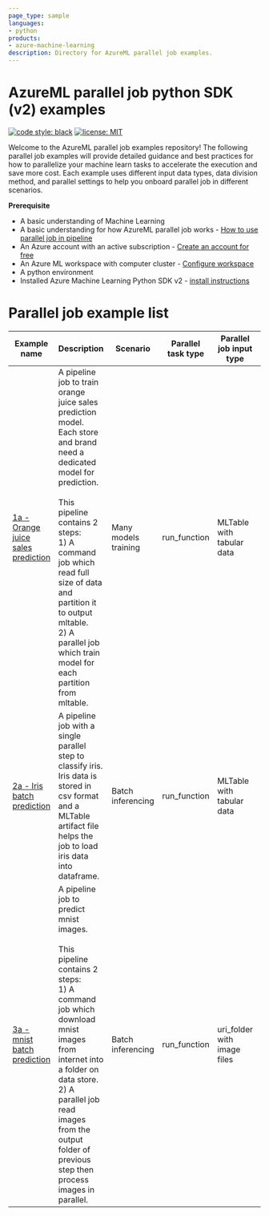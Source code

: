 ```yaml
---
page_type: sample
languages:
- python
products:
- azure-machine-learning
description: Directory for AzureML parallel job examples.
---
```


# AzureML parallel job python SDK (v2) examples

[![code style: black](https://img.shields.io/badge/code%20style-black-000000.svg)](https://github.com/psf/black)
[![license: MIT](https://img.shields.io/badge/License-MIT-purple.svg)](../LICENSE)

Welcome to the AzureML parallel job examples repository! The following parallel job examples will provide detailed guidance and best practices for how to parallelize your machine learn tasks to accelerate the execution and save more cost. Each example uses different input data types, data division method, and parallel settings to help you onboard parallel job in different scenarios. 

**Prerequisite**
- A basic understanding of Machine Learning
- A basic understanding for how AzureML parallel job works - [How to use parallel job in pipeline](https://learn.microsoft.com/en-us/azure/machine-learning/how-to-use-parallel-job-in-pipeline?tabs=cliv2)
- An Azure account with an active subscription - [Create an account for free](https://azure.microsoft.com/free/?WT.mc_id=A261C142F)
- An Azure ML workspace with computer cluster - [Configure workspace](../configuration.ipynb)
- A python environment
- Installed Azure Machine Learning Python SDK v2 - [install instructions](../../README.md#getting-started)

# Parallel job example list
| Example name | Description | Scenario | Parallel task type | Parallel job input type | Data division for mini-batches | Output action |
| ------------ | ----------- | -------- | ------------------ | ----------------------- | ------------------------------ | ------------- |
| [1a - Orange juice sales prediction](./1a_oj_sales_prediction/README.md) | A pipeline job to train orange juice sales prediction model. Each store and brand need a dedicated model for prediction.<br><br>This pipeline contains 2 steps:<br>1) A command job which read full size of data and partition it to output mltable.<br>2) A parallel job which train model for each partition from mltable. | Many models training | run_function | MLTable with tabular data | by partition_keys | ignore mini-batch returns |
| [2a - Iris batch prediction](./2a_iris_batch_prediction/README.md)  | A pipeline job with a single parallel step to classify iris. Iris data is stored in csv format and a MLTable artifact file helps the job to load iris data into dataframe. | Batch inferencing | run_function | MLTable with tabular data | by mini_batch_size | aggregate mini-batch returns to single file |
| [3a - mnist batch prediction](./3a_mnist_batch_identification/README.md)  | A pipeline job to predict mnist images. <br><br>This pipeline contains 2 steps:<br>1) A command job which download mnist images from internet into a folder on data store. <br>2) A parallel job read images from the output folder of previous step then process images in parallel. | Batch inferencing | run_function | uri_folder with image files | by mini_batch_size | aggregate mini-batch returns to single file |
